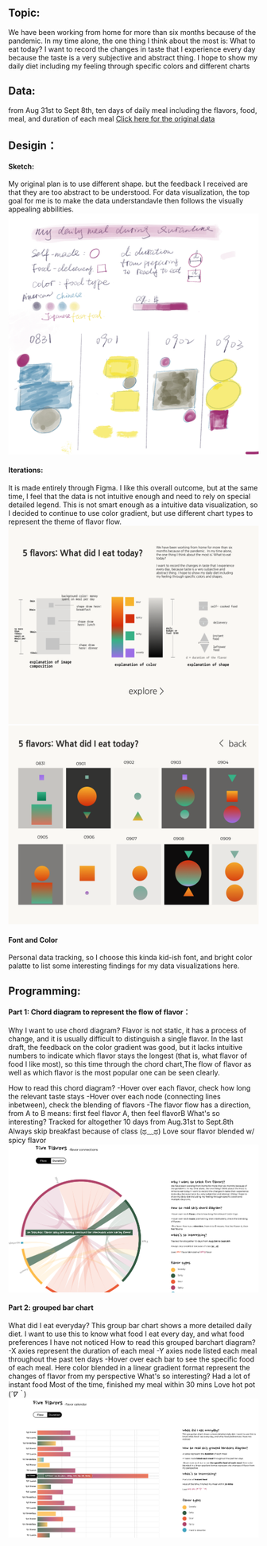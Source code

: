 ## Topic:
We have been working from home for more than six months because of the pandemic. In my time alone, the one thing I think about the most is: What to eat today? I want to record the changes in taste that I experience every day because the taste is a very subjective and abstract thing. I hope to show my daily diet including my feeling through specific colors and different charts
## Data: 
from Aug 31st to Sept 8th, ten days of daily meal including the flavors, food, meal, and duration of each meal
[Click here for the original data](https://docs.google.com/spreadsheets/d/1rSRXCI_31VNGeu5Dp2xzU_Gzm1gb--bdyyNXUN0ANEg/edit?usp=sharing)

## Desigin：
#### Sketch:
My original plan is to use different shape. but the feedback I received are that they are too abstract to be understood. For data visualization, the top goal for me is to make the data understandavle then follows the visually appealing abbilities. 
![Sketchfile](project1_sketch.png)

#### Iterations:
It is made entirely through Figma. I like this overall outcome, but at the same time, I feel that the data is not intuitive enough and need to rely on special detailed legend. This is not smart enough as a intuitive data visualization, so I decided to continue to use color gradient, but use different chart types to represent the theme of flavor flow.
![legend](project1_legend.png)
![shape](project1_shape.png)

#### Font and Color
Personal data tracking, so I choose this kinda kid-ish font, and bright color palatte to list some interesting findings for my data visualizations here. 

## Programming:
#### Part 1: Chord diagram to represent the flow of flavor：
Why I want to use chord diagram?
Flavor is not static, it has a process of change, and it is usually difficult to distinguish a single flavor. In the last draft, the feedback on the color gradient was good, but it lacks intuitive numbers to indicate which flavor stays the longest (that is, what flavor of food I like most), so this time through the chord chart,The flow of flavor as well as which flavor is the most popular one can be seen clearly. 

How to read this chord diagram?
-Hover over each flavor, check how long the relevant taste stays
-Hover over each node (connecting lines inbetween), check the blending of flavors
-The flavor flow has a direction, from A to B means: first feel flavor A, then feel flavorB
What's so interesting?
Tracked for altogether 10 days from Aug.31st to Sept.8th
Always skip breakfast because of class (ಥ﹏ಥ)
Love sour flavor blended w/ spicy flavor
![chord](project1_chord.png)

#### Part 2: grouped bar chart
What did I eat everyday?
This group bar chart shows a more detailed daily diet. I want to use this to know what food I eat every day, and what food preferences I have not noticed
How to read this grouped barchart diagram?
-X axies represent the duration of each meal
-Y axies node listed each meal throughout the past ten days
-Hover over each bar to see the specific food of each meal. Here color blended in a linear gradient format represent the changes of flavor from my perspective
What's so interesting?
Had a lot of instant food
Most of the time, finished my meal within 30 mins
Love hot pot (*´∇｀*)
![bar](project1_bar.png)
